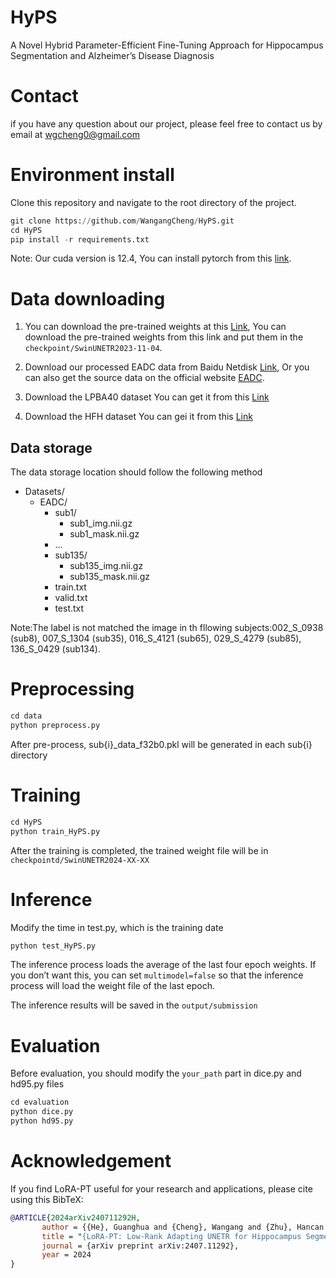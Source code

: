 # HyPS
A Novel Hybrid Parameter-Efficient Fine-Tuning Approach for Hippocampus Segmentation and Alzheimer’s Disease Diagnosis

# Contact
if you have any question about our project, please feel free to contact us by email at wgcheng0@gmail.com

# Environment install
Clone this repository and navigate to the root directory of the project.
```python
git clone https://github.com/WangangCheng/HyPS.git
cd HyPS
pip install -r requirements.txt
```
Note: Our cuda version is 12.4, You can install pytorch from this [link](https://pytorch.org/).

# Data downloading
1. You can download the pre-trained weights at this [Link](https://drive.google.com/file/d/1Jtkw2epEYVknGOSGKG0xnQpg4sacEs8j/view?usp=sharing), You can download the pre-trained weights from this link and put them in the `checkpoint/SwinUNETR2023-11-04`.

2. Download our processed EADC data from Baidu Netdisk [Link](https://pan.baidu.com/s/1IRGgkp4BCqcgnv6Ftg0ZNQ?pwd=1111), Or you can also get the source data on the official website [EADC](http://adni.loni.usc.edu/).

3. Download the LPBA40 dataset You can get it from this [Link](https://www.loni.usc.edu/research/atlas_downloads)

4. Download the HFH dataset You can gei it from this [Link](http://www.radiologyresearch.org/HippocampusSegmentationDatabase/)

## Data storage
The data storage location should follow the following method
- Datasets/
  - EADC/
    - sub1/
      - sub1_img.nii.gz
      - sub1_mask.nii.gz
    - ...
    - sub135/
        - sub135_img.nii.gz
        - sub135_mask.nii.gz 
    - train.txt
    - valid.txt
    - test.txt

Note:The label is not matched the image in th fllowing subjects:002_S_0938 (sub8), 007_S_1304 (sub35), 016_S_4121 (sub65), 029_S_4279 (sub85), 136_S_0429 (sub134).

# Preprocessing
```python
cd data
python preprocess.py
```
After pre-process, sub{i}_data_f32b0.pkl will be generated in each sub{i} directory

# Training
```python
cd HyPS
python train_HyPS.py
```
After the training is completed, the trained weight file will be in `checkpointd/SwinUNETR2024-XX-XX`
# Inference
Modify the time in test.py, which is the training date
```python
python test_HyPS.py
```
The inference process loads the average of the last four epoch weights. If you don’t want this, you can set `multimodel=false` so that the inference process will load the weight file of the last epoch.

The inference results will be saved in the `output/submission`
# Evaluation
Before evaluation, you should modify the `your_path` part in dice.py and hd95.py files
```python
cd evaluation
python dice.py
python hd95.py
```
# Acknowledgement
If you find LoRA-PT useful for your research and applications, please cite using this BibTeX:
```bibtex
@ARTICLE{2024arXiv240711292H,
       author = {{He}, Guanghua and {Cheng}, Wangang and {Zhu}, Hancan and {Yu}, Gaohang},
       title = "{LoRA-PT: Low-Rank Adapting UNETR for Hippocampus Segmentation Using Principal Tensor Singular Values and Vectors}",
       journal = {arXiv preprint arXiv:2407.11292},
       year = 2024
}
```
